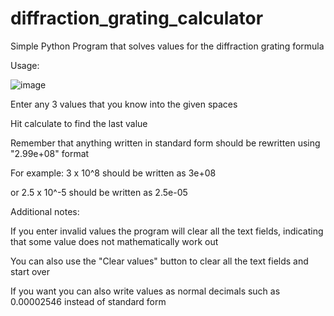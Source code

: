 # diffraction_grating_calculator
Simple Python Program that solves values for the diffraction grating formula


Usage:

![image](https://user-images.githubusercontent.com/81257780/121317601-86ee5b80-c91b-11eb-94c0-d001f9857f4d.png)

Enter any 3 values that you know into the given spaces

Hit calculate to find the last value

Remember that anything written in standard form should be rewritten using "2.99e+08" format

For example: 3 x 10^8 should be written as 3e+08

or 2.5 x 10^-5 should be written as 2.5e-05



Additional notes:

If you enter invalid values the program will clear all the text fields, indicating that some value does not mathematically work out

You can also use the "Clear values" button to clear all the text fields and start over

If you want you can also write values as normal decimals such as 0.00002546 instead of standard form


